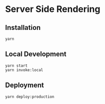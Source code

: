 # Server Side Rendering

## Installation

```shell
yarn
```

## Local Development

```shell
yarn start
yarn invoke:local
```

## Deployment

```shell
yarn deploy:production
```
